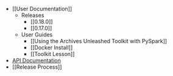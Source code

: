 * [[User Documentation]]
  * Releases
    * [[0.18.0]]
    * [[0.17.0]]
  * User Guides
    * [[Using the Archives Unleashed Toolkit with PySpark]]
    * [[Docker Install]]
    * [[Toolkit Lesson]]
* [API Documentation](http://java.docs.archivesunleashed.io)
* [[Release Process]]
